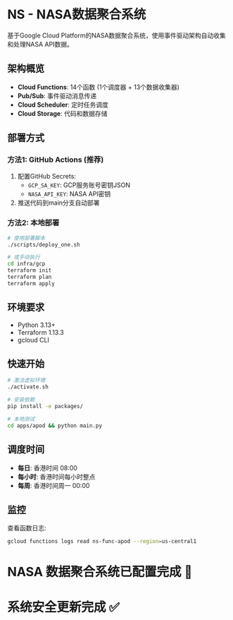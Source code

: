 # NS - NASA数据聚合系统

基于Google Cloud Platform的NASA数据聚合系统，使用事件驱动架构自动收集和处理NASA API数据。

## 架构概览

- **Cloud Functions**: 14个函数 (1个调度器 + 13个数据收集器)
- **Pub/Sub**: 事件驱动消息传递
- **Cloud Scheduler**: 定时任务调度
- **Cloud Storage**: 代码和数据存储

## 部署方式

### 方法1: GitHub Actions (推荐)
1. 配置GitHub Secrets:
   - `GCP_SA_KEY`: GCP服务账号密钥JSON
   - `NASA_API_KEY`: NASA API密钥
2. 推送代码到main分支自动部署

### 方法2: 本地部署
```bash
# 使用部署脚本
./scripts/deploy_one.sh

# 或手动执行
cd infra/gcp
terraform init
terraform plan
terraform apply
```

## 环境要求

- Python 3.13+
- Terraform 1.13.3
- gcloud CLI

## 快速开始

```bash
# 激活虚拟环境
./activate.sh

# 安装依赖
pip install -e packages/

# 本地测试
cd apps/apod && python main.py
```

## 调度时间

- **每日**: 香港时间 08:00
- **每小时**: 香港时间每小时整点  
- **每周**: 香港时间周一 00:00

## 监控

查看函数日志:
```bash
gcloud functions logs read ns-func-apod --region=us-central1
```
# NASA 数据聚合系统已配置完成 🚀
# 系统安全更新完成 ✅
